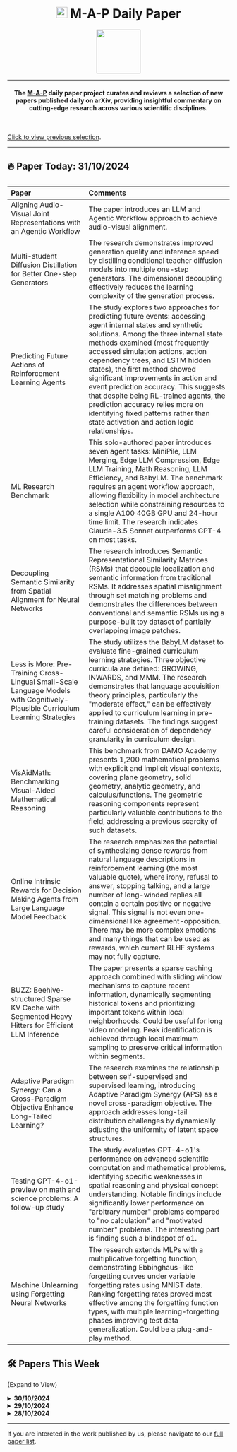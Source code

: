 <link rel="shortcut icon" type="image/x-icon" href="favicon.ico">
<h1 align="center"><img src="https://cdn-avatars.huggingface.co/v1/production/uploads/63839e9962badff4326cf360/k4Q7R4XLDMp_1VF4C6GEd.jpeg" width="25"> M-A-P Daily Paper</h1>
<p align="center">
<a href="https://github.com/DenverCoder1/readme-typing-svg"><img src="https://media.giphy.com/media/Rn26lWjqA0uUU/giphy.gif" width="100"></a>
</p>
<hr/>
<h4 align="center">The <a href=https://m-a-p.ai>M-A-P</a> daily paper project curates and reviews a selection of new papers published daily on arXiv, providing insightful commentary on cutting-edge research across various scientific disciplines.</h4>
<br>

[Click to view previous selection](https://m-a-p.ai/DailyPaper/archived_papers.html).

<hr/>

## 🔥 Paper Today: 31/10/2024

<table class="center">

| Paper | Comments |
|:-------------|:-------------|
| Aligning Audio-Visual Joint Representations with an Agentic Workflow | The paper introduces an LLM and Agentic Workflow approach to achieve audio-visual alignment. |
| Multi-student Diffusion Distillation for Better One-step Generators | The research demonstrates improved generation quality and inference speed by distilling conditional teacher diffusion models into multiple one-step generators. The dimensional decoupling effectively reduces the learning complexity of the generation process. |
| Predicting Future Actions of Reinforcement Learning Agents | The study explores two approaches for predicting future events: accessing agent internal states and synthetic solutions. Among the three internal state methods examined (most frequently accessed simulation actions, action dependency trees, and LSTM hidden states), the first method showed significant improvements in action and event prediction accuracy. This suggests that despite being RL-trained agents, the prediction accuracy relies more on identifying fixed patterns rather than state activation and action logic relationships. |
| ML Research Benchmark | This solo-authored paper introduces seven agent tasks: MiniPile, LLM Merging, Edge LLM Compression, Edge LLM Training, Math Reasoning, LLM Efficiency, and BabyLM. The benchmark requires an agent workflow approach, allowing flexibility in model architecture selection while constraining resources to a single A100 40GB GPU and 24-hour time limit. The research indicates Claude-3.5 Sonnet outperforms GPT-4 on most tasks. |
| Decoupling Semantic Similarity from Spatial Alignment for Neural Networks | The research introduces Semantic Representational Similarity Matrices (RSMs) that decouple localization and semantic information from traditional RSMs. It addresses spatial misalignment through set matching problems and demonstrates the differences between conventional and semantic RSMs using a purpose-built toy dataset of partially overlapping image patches. |
| Less is More: Pre-Training Cross-Lingual Small-Scale Language Models with Cognitively-Plausible Curriculum Learning Strategies | The study utilizes the BabyLM dataset to evaluate fine-grained curriculum learning strategies. Three objective curricula are defined: GROWING, INWARDS, and MMM. The research demonstrates that language acquisition theory principles, particularly the "moderate effect," can be effectively applied to curriculum learning in pre-training datasets. The findings suggest careful consideration of dependency granularity in curriculum design. |
| VisAidMath: Benchmarking Visual-Aided Mathematical Reasoning | This benchmark from DAMO Academy presents 1,200 mathematical problems with explicit and implicit visual contexts, covering plane geometry, solid geometry, analytic geometry, and calculus/functions. The geometric reasoning components represent particularly valuable contributions to the field, addressing a previous scarcity of such datasets. |
| Online Intrinsic Rewards for Decision Making Agents from Large Language Model Feedback | The research emphasizes the potential of synthesizing dense rewards from natural language descriptions in reinforcement learning (the most valuable quote), where irony, refusal to answer, stopping talking, and a large number of long-winded replies all contain a certain positive or negative signal. This signal is not even one-dimensional like agreement-opposition. There may be more complex emotions and many things that can be used as rewards, which current RLHF systems may not fully capture. |
| BUZZ: Beehive-structured Sparse KV Cache with Segmented Heavy Hitters for Efficient LLM Inference | The paper presents a sparse caching approach combined with sliding window mechanisms to capture recent information, dynamically segmenting historical tokens and prioritizing important tokens within local neighborhoods. Could be useful for long video modeling. Peak identification is achieved through local maximum sampling to preserve critical information within segments. |
| Adaptive Paradigm Synergy: Can a Cross-Paradigm Objective Enhance Long-Tailed Learning? | The research examines the relationship between self-supervised and supervised learning, introducing Adaptive Paradigm Synergy (APS) as a novel cross-paradigm objective. The approach addresses long-tail distribution challenges by dynamically adjusting the uniformity of latent space structures. |
| Testing GPT-4-o1-preview on math and science problems: A follow-up study | The study evaluates GPT-4-o1's performance on advanced scientific computation and mathematical problems, identifying specific weaknesses in spatial reasoning and physical concept understanding. Notable findings include significantly lower performance on "arbitrary number" problems compared to "no calculation" and "motivated number" problems. The interesting part is finding such a blindspot of o1. |
| Machine Unlearning using Forgetting Neural Networks | The research extends MLPs with a multiplicative forgetting function, demonstrating Ebbinghaus-like forgetting curves under variable forgetting rates using MNIST data. Ranking forgetting rates proved most effective among the forgetting function types, with multiple learning-forgetting phases improving test data generalization. Could be a plug-and-play method.|

</table>


## 🛠️ Papers This Week 

(Expand to View)

<details>
<summary> <b>30/10/2024</b> </summary>

<table class="center">

| Paper | Comments |
|:-------------|:-------------|
| Decoding Diffusion: A Scalable Framework for Unsupervised Analysis of Latent Space Biases and Representations Using Natural Language Prompts | The study analyzes h-space vectors extracted through U-Net layer outputs to observe evolution during the diffusion process. While the parameter analysis isn't particularly robust, it effectively demonstrates that the model learned gender biases related to occupations. This represents a potential latent pattern rather than a definitive higher-order semantic pattern. Visualization of h-space vectors revealed vector clusters containing fixed entity types such as square plates, soup pots, and sandwiches. However, across different clusters, it suggests that higher-order concepts related to "eating" may not have been well-learned. |
| Deep Optimizer States: Towards Scalable Training of Transformer Models Using Interleaved Offloading | The infrastructure-focused paper presents logical findings, particularly relevant for MoE-type models. Key discoveries include significantly reduced GPU memory utilization during update phases and low PCIe link utilization during backpropagation and updates. The solution involves subdividing optimizer states, implementing interleaved parameter updates offloading on GPUs, overlapping optimizer subgroup movement and execution between GPU and CPU, efficiently placing and moving gradients, and utilizing higher precision PCIe transfers to avoid costly memory allocation. A performance model was developed but not thoroughly examined. A model-side insight regarding MoE relates to its comparison with an extremely wide dense model. In OAI's "Scaling Laws for Neural Language Models", Figure 6 analysis mentions "When we exclude embedding parameters, the performance of models with different depths converge to a single trend. Only models with fewer than 2 layers or with extreme depth-to-width ratios deviate significantly from the trend.". The exact definition of "extreme" remains unclear. Previous observations suggest MoE models achieving similar loss don't match the performance of corresponding wide models, which could be verified using hellaswag. Hyper-Connections technology shows potential for addressing the width-to-depth ratio optimization in MoE models. |
| MMDocBench: Benchmarking Large Vision-Language Models for Fine-Grained Visual Document Understanding | Presents an OCR-free benchmark for evaluating MLLMs' fine-grained visual perception and reasoning capabilities in document understanding. The benchmark covers text recognition, table recognition, text localization, table cell localization, key information extraction, document forgery detection, document QA, chart QA, and infographic QA. |
| A Systematic Assessment of OpenAI o1-Preview for Higher Order Thinking in Education | Compares o1-preview with human performance across various educational thinking paradigms, using common datasets for each paradigm. The conclusions lack sufficient credibility due to potential dataset exposure during training. However, the educational thinking patterns summary provides valuable insights, including: Critical Thinking, System Thinking, Computational Thinking, Design Thinking, Metacognition, Data Literacy, Creative Thinking, Collaborative Thinking, Abstract Reasoning, Spatial Reasoning, Quantitative Reasoning, Logical Reasoning, Analogical Reasoning, and Scientific Reasoning. |
| Offline Reinforcement Learning with OOD State Correction and OOD Action Suppression | Demonstrates the mutual influence between RL and Imitation Learning. LLM pre-training typically develops ICL capabilities, which essentially combines or retrieves stored patterns rather than solving entirely new problems. The paper addresses OOD states in offline RL that can lead to catastrophic failures during online deployment. The proposed solution introduces regularization to map OOD states to their nearest known states, following a similar pattern-matching approach. |
| Fourier Head: Helping Large Language Models Learn Complex Probability Distributions | Introduces the Fourier Head, which uses linear layers to extract Fourier series coefficients, quantizing them into equidistant intervals. The approach evaluates Fourier PDF values at interval center points to return likelihood values as classification distributions. This method appears more mathematically natural than linear layers for modeling CoT/Diffusion-based LLM states, as it inherently models continuous data distributions closer to semantic spaces. |
| Fast and High-Quality Auto-Regressive Speech Synthesis via Speculative Decoding | Applies speculative decoding to speech synthesis, leveraging the hierarchical structure of codebooks in speech and music (encodec/soundstream). |
| Cross-Entropy Is All You Need To Invert the Data Generating Process | The key finding suggests that supervised classification models can be transformed to recover latent variables learned by self-supervised/unsupervised models through linear transformation, referencing the ICA theory, which may provide valuable insights into transfer conditions between self-supervised and supervised learning. |
| Learning and Unlearning of Fabricated Knowledge in Language Models | Initial findings indicate that in CPT learning of new knowledge, facts conflicting with common sense persist longer than ordinary facts or randomly scrambled facts, potentially causing inappropriate triggering effects. |
| MCPDial: A Minecraft Persona-driven Dialogue Dataset | Presents a dataset containing 250 Minecraft NPC character descriptions with corresponding player character descriptions and 49 hand-crafted dialogues. Introduces a novel pipeline for generating character-driven game dialogues based on collected character descriptions and dialogues, demonstrating application within Minecraft. |
| How Does Critical Batch Size Scale in Pre-training? | Introduces the concept of Critical Batch Size (CBS), marking the threshold where increased data parallelism no longer yields significant benefits. Experiments using C4 suggest CBS scales primarily with data size rather than model size. Studies included models up to 1.2B parameters, examining CBS patterns by controlling model and data size variations. The conclusions require further verification considering the data quantity is not big engough. CBS appears to be an optimizable hyperparameter, though its inclusion in usual scaling law iteration fitting may limit additional value. |
| L3Ms -- Lagrange Large Language Models | Formalizes SFT and alignment as a constrained optimization problem, aiming to minimize task perplexity while meeting application-specific minimum requirements. Introduces expectation and uniform constraints, applying minimum rewards to generated prompt-response pairs and probability lower bounds for inequality satisfaction. Mathematically, it discourages fixed patterns while minimizing model impact in prompt-to-response conversion, using Lagrange multipliers for constraint handling. |
| Mind Your Step (by Step): Chain-of-Thought can Reduce Performance on Tasks where Thinking Makes Humans Worse | The conclusions and narrative approach lack robustness. While drawing from cognitive psychology cases where human performance decreases with overthinking, the experiments lack robust control over CoT implementations and their impacts on model performance. The work appears to make claims about cognitive psychology alignment without sufficient investigation of underlying mechanisms connecting model behavior and human cognition. |
| Beyond Interpretability: The Gains of Feature Monosemanticity on Model Robustness | While the experiments could be more robust, the methodology offers insights. Training simple linear classifiers on pre-trained features and evaluating monosemantic feature performance under various noise conditions may provide an efficient way to observe internal model features, dependent on clean monosemantic decomposition. |
| Causal Interventions on Causal Paths: Mapping GPT-2's Reasoning From Syntax to Semantics | Reveals that GPT-2's initial 2-3 layers primarily capture syntactic structure, with attention heads showing high focus on causal delimiters. Identified attention heads with increased causal relationship sensitivity. The methodology of replacing key words in causal sentences to create non-causal versions and observing prediction impacts through layer-wise loss calculation could be valuable for future research. |
| Reducing the Scope of Language Models with Circuit Breakers | Represents a growing trend in parameter-task orthogonality-controlled fine-tuning. The approach identifies and controls minimal relevant parameters while decomposing instruction task requirements, often incorporating orthogonalization definitions. Applicable for implementing selective response rejection or improved format following, showing mechanistic coherence.  |
| Efficient Training of Sparse Autoencoders for Large Language Models via Layer Groups | Presents a layer grouping approach for efficient sparse autoencoder training, significantly reducing training costs while maintaining reconstruction quality and downstream task performance. Results indicate shared common features between adjacent layers in Pythia. The grouping strategy involves clustering layers based on angular similarity before training an SAE for each group, offering a practical approach to efficient SAE training. |

</table>

</details>


<details>
<summary> <b>29/10/2024</b> </summary>

<table class="center">

| Paper | Comments |
|:-------------|:-------------|
| The Geometry of Concepts: Sparse Autoencoder Feature Structure | The study defines three scales in neuroscience—atomic, brain, and galaxy—and analyzes models across these scales. On the atomic scale, it eliminates distracting features, revealing parallel directions in related words, such as Vienna’s alignment with Austria, similar to Bern’s alignment with Switzerland. The brain scale introduces a notable lobe structure, with a prominent emphasis on code and math. At the galaxy scale, the point cloud (each point being a SAE Feature) shows anisotropy, with feature representations concentrated and not isotropic. The study highlights that "the underlying density varies with radius and, for a high-dimensional Gaussian distribution, is strongly concentrated around a relatively thin spherical shell." Additionally, clustering entropy is lower at the intermediate layers. The conclusions at the galaxy level are worth further contemplation. Marked for follow-up. |
| Shopping MMLU: A Massive Multi-Task Online Shopping Benchmark for Large Language Models | This benchmark, designed to evaluate LLMs as shopping assistants, is straightforward and focused. It can serve as a reference for specific downstream tasks, potentially as part of a CPT (Customer-Personalized Task) benchmark. However, it is not recommended as a pretraining reference. |
| Malinowski in the Age of AI: Can large language models create a text game based on an anthropological classic? | A pipeline was developed to explore whether LLMs can independently generate text games based on anthropological classics. Although the book itself is unfamiliar, this study demonstrates a playful approach. Recently, there have been more projects that incorporate LLMs into interactive storytelling, such as Google’s "Unbounded: A Generative Infinite Game of Character Life Simulation." This direction holds appeal as LLMs can significantly enhance engagement and freedom in narrative-based games, like murder mystery and RPG scenarios. Traditional RPG setups often lacked sufficient "Dungeon Master" and other player interactions, leaving an unmet desire for personal adventure within unique story worlds. Compared to companion-type agents, the strength here lies in structured narratives that prevent repetitive dialogues and create engaging, evolving scenarios. |
| What Factors Affect Multi-Modal In-Context Learning? An In-Depth Exploration | This work provides an ablation study on factors affecting multi-modal in-context learning (MM-ICL), particularly noting the impact of modality ordering on model performance. This issue was previously highlighted in the O1 multimodal pretraining proposal. Multimodal pretraining often employs either "paired" or "interleaved" formats for organizing image-text data, with the interleaved format leading to a sequence such as `[Text][Image][Text][Text][Image][Image][Text]`. Consequently, the model is less exposed to patterns involving multiple consecutive images followed by an instruction, as in `[Image][Image][Image][Image][Instruction]`. This potential mismatch in learned attention patterns could affect performance, although the trick was implemented in production without detailed ICP (input conditioning pattern) analysis. Applying ICP methods from textual contexts could be valuable here as well. |
| MusicFlow: Cascaded Flow Matching for Text Guided Music Generation | Meta’s music generation model, MusicFlow, stands out as a relatively clean and straightforward approach to music generation, free from an overly complex layered structure commonly seen in similar models. The model compares MERT and HuBERT embeddings, finding HuBERT to be significantly stronger at the semantic level, thus opting for HuBERT. This choice, although somewhat disappointing, is understandable given HuBERT’s superior performance. Planning to listen to the generated music samples tomorrow. |
| Deep Learning Based Dense Retrieval: A Comparative Study | This paper presents a comparative study of dense retrievers using datasets FiQA, HotpotQA, and Quora, specifically analyzing models like BERT, SimCSE, ANCE, Contriever, and DPR series. The robustness analysis under adversarial attacks appears to lack practical relevance, as the real-world applicability of such attacks remains unclear. ANCE stands out as the most effective across various conditions. Further clarification on the real-life scenarios for these adversarial cases would be valuable. |
| Maintaining Informative Coherence: Migrating Hallucinations in Large Language Models via Absorbing Markov Chains | This paper utilizes absorbing Markov chains to quantify the importance of contextual information and measure information loss at different distances in generation. Although the benchmark results show modest improvements, the motivation addresses a genuine issue. The approach resembles the one in Professor He Junxian's recent work, *Non-myopic Generation of Language Model for Reasoning and Planning*, though this paper does not precisely target the "myopia" concept inherently related to neural text planning (NTP). Upon reflection, myopia in existing NTP and predictive encoding (PE) methods may not fully capture the hierarchical retrieval needed to support "one-to-many" relationships. This study prompts a rethinking on sentence construction as shaped by the loss weighting, where each dependency space angle learned in beam search remains narrow and "short-sighted." A potential evaluative approach for sentence continuity is to measure the probability of direct sequential prediction from sentence beginning to end relative to the search space distribution. By optimizing for an ideal loss based on this probability, and comparing it with the actual loss, biases in multi-task learning may become evident. This could be explored experimentally in the near term. |
| MarDini: Masked Autoregressive Diffusion for Video Generation at Scale | This paper combines masked autoregressive models with diffusion models to achieve scalable video generation, aligning closely with recent implementations and trials in LLM directions. In this setup, the masked autoregressive model component manages the extractable planning signals, potentially corresponding to Chain-of-Thought (CoT) or semantic span information within continuous embeddings. The diffusion model uses the mask-predicted control signals to refine details, reconstructing high-resolution frames. This unified learning objective warrants further scrutiny. The modular organization across video and text generation intuitively relieves the model from needing to pinpoint logical or temporal dependencies within an overwhelming search space. With diffusion models’ noise and denoising mechanisms, this extensive Gaussian distribution search space does not lend itself well to imitation learning, particularly as the semantic meaning of this scale remains somewhat elusive. The *Diffusion of Thought* study similarly relies on explicit CoT as a temporal sequence within a consistency model framework. At present, it appears that the natural reconstruction, congruent with diffusion, should remain within the diffusion process, while planning and high-level sequence structure benefit from autoregressive masking. |
| Uncertainty-Penalized Direct Preference Optimization | This paper introduces an uncertainty penalty to reduce overfitting in Direct Preference Optimization (DPO). By incorporating uncertainty-based regularization, it aims to mitigate the model's tendency to overfit during preference optimization, enhancing the generalization of learned preferences. |
| Understanding Adam Requires Better Rotation Dependent Assumptions | This paper explores Adam optimizer’s sensitivity to rotations in parameter space. The analysis suggests a need for better rotation-dependent assumptions to understand Adam's behavior fully. Requires in-depth reading and analysis; marked for future review. |
| MrT5: Dynamic Token Merging for Efficient Byte-level Language Models | This paper introduces a dynamic token merging mechanism in byte-level language models to accelerate processing without degrading model performance, significantly reducing inference runtime. Recent research has seen numerous approaches to handling different tokens, suggesting that this area has matured. It is recommended to follow up on this work, and there are plans to compile a reference list related to this topic over the weekend. |
| ODRL: A Benchmark for Off-Dynamics Reinforcement Learning | This benchmark evaluates the ability of human-like RL agents to rapidly transfer strategies across structurally similar tasks, and the motivation behind it is considered very sensible. It is posited that the current approach of LLMs moving from NTP to SFT and then RLHF is essentially due to the infeasibility of directly scaling RL in the current language space size. There are insufficient signals, and the foundational models may not be robust enough, necessitating the use of imitation learning for cold starts. From an optimization perspective, the initial phase of NTP to SFT focuses on how to effectively imitate the target, while the latter aims to achieve a better verifier, enhancing robustness and general confidence in modeling the distribution of the positive space in the sampling space. Regarding scaling RL, the short-term focus is on leveraging the world knowledge within LLMs, while long-term research into cross-environment high-level strategy and experience generalization, akin to Google's research on Genie and Cross-Game DT, is deemed highly valuable. This belief is predicated on the understanding that efficiently generalizing highly abstract experiences and strategies learned in few-shot scenarios is instructive for scaling RL. Currently, the challenge lies in retaining highly abstract experience generalization, as there is scant research on pure strategy generalization across different Atari games. Much of the existing academic work on generalization focuses on recognizing highly abstract concepts within single games, rather than reaching the level of strategy generalization, leading to potential overclaims about generalization. It is recommended that more benchmarks like this be developed, without restricting them to robotic applications. |
| SWE-Search: Enhancing Software Agents with Monte Carlo Tree Search and Iterative Refinement | This paper integrates Monte Carlo Tree Search (MCTS) into code agents, resulting in a notable performance increase. However, similar works have emerged recently, and the use of the UCT trick appears somewhat ad-hoc, possibly due to an inability to fully grasp the mathematical intent behind the formulas presented. The results seem largely experimental. Furthermore, the introduction of many uncontrollable factors, particularly in the evaluation phase, where it states that it “uses all relevant context including trajectory information, file context, and executed tests to provide a quantitative value estimation and qualitative explanation in natural language,” feels rather vague. The paper appears to be somewhat supportive of a peer's work. |
| GPT-4o System Card | The paper does not capture many details, noting that the data organization only mentions "Web Data" and "Code and Math," which is an interesting point. In section 3.1, it appears that the red teaming efforts by OAI and Anthropic may be very intense and extreme, extending beyond just safety cases, which could lead to a qualitative change. However, effectively organizing a red team may involve various techniques. There was a tech blog referenced that raises questions about its credibility, available here: [The Information Article](https://www.theinformation.com/articles/the-startup-fueling-openai-and-anthropics-coding-race?rc=pbvtni). A minor detail in the evaluation section states, “We used Voice Engine to convert text inputs to audio, feed it to the GPT-4o, and score the outputs by the model. We always score only the textual content of the model output, except in cases where the audio needs to be evaluated directly, such as in evaluations for voice cloning.” The expression in section 5.3 seems to imply that their red teamers are also responsible for exploring broader potential scenarios for their models. Other sections feel somewhat vague, and further analysis may be warranted. |
| HoPE: A Novel Positional Encoding Without Long-Term Decay for Enhanced Context Awareness and Extrapolation | Proposed by Xiaomi, this paper introduces a new positional encoding method. It suggests that the attention pattern exhibits a U-shaped curve and analyzes specific components of RoPE, termed "activation components," which significantly impact the attention learned during the early training phases. The authors argue that low-frequency components are ineffective for representing positional information, advocating for a method that only utilizes high-frequency components. The actual effectiveness of this approach remains to be verified. Further exploration is planned for tomorrow, and a forward is sent to @单勇, as the intuitive mathematical implications of the "activation components" definition are not fully grasped yet. |
| LLMs Can Evolve Continually on Modality for X-Modal Reasoning | This paper presents Huawei's Any2Any model, which integrates single-modality adapters in parallel during the pre-training of a Q-Former. This approach is designed to effectively adapt to new modalities while allowing the adapters to be frozen post-training. The benchmark they established for evaluating continual learning in multimodal settings appears meaningful. Their main selling point is the claim that adding an audio modality to a text-image model can be done without retraining the existing text-image components. While this claim has practical implications, the proposed solution comes across as somewhat convoluted. |
| AutoBench-V: Can Large Vision-Language Models Benchmark Themselves? | This paper explores the concept of having multi-modal large language models (MLLMs) autonomously design evaluation hierarchies and generate questions based on user-defined assessment goals to benchmark other MLLMs. This approach facilitates the creation of a more user-centric Visual Question Answering (VQA) benchmark, which is a valuable perspective given the current scarcity of high-quality MLLM benchmarks. |
| LARP: Tokenizing Videos with a Learned Autoregressive Generative Prior | This paper proposes using an autoregressive generative prior model to act as a video tokenizer, aiming to remove redundant information from video data. The core intuition suggests that if a suitable function \( f \) representing the learned consistency model can be identified and combined with keyframes, it could serve as an effective tokenizer for multi-modal large language models (MLLMs). Theoretically, for individual images (or multi-image contexts), this function \( f \) represents reconstruction, while for video, the objective is to capture a form of semantic consistency that is learned across frames. This exploration could lead to innovative approaches in video processing using diffusion models, although further refinement of this idea is needed. |
| AutoKaggle: A Multi-Agent Framework for Autonomous Data Science Competitions | This framework is specifically designed for tabular Kaggle competitions and involves a detailed multi-agent workflow. The process consists of five main steps: understanding the data and planning, cleaning the data, employing a retrieval-augmented generation (RAG) approach to plan specific libraries for each step, feature engineering, and modeling. The framework allows for flexibility and control by specifying external libraries for feature engineering and model fitting, enabling the integration of new libraries. The authors chose a smaller scenario, coinciding with MLE-Bench, which showcases their worldview on the practical application of multi-agent systems. By focusing on a domain-specific approach, they aim to reflect a realistic workflow while maintaining extensibility, ensuring that unnecessary tasks are decoupled from the model's responsibilities. This allows for clean models to make decisions and handle redundant work without overburdening them with inappropriate tasks. Notably, their framework has shown better submission rates and results in tabular settings compared to AIDE, though it may be overly detailed for some contexts. Using a more streamlined model, like o1-mini, resulted in excess noise from unnecessary context, impacting performance. This indicates that o1 has indeed learned a valuable lesson about agent functionalities. Interestingly, AIDE's approach seems simpler, raising questions about its underlying assumptions regarding model strength. |
| Diff-Instruct`*`: Towards Human-Preferred One-step Text-to-image Generative Models | This paper discusses a diffusion model for text-to-image generation developed by Xiaohongshu. It appears to focus on enhancing human preference in the generative process, likely proposing improvements over existing models to align better with user expectations and aesthetic qualities. It will be interesting to delve into their methodology and findings to understand how they achieve this goal and what differentiates their approach from other models in the field. I'll mark this for further review. |
| Cooperative Strategic Planning Enhances Reasoning Capabilities in Large Language Models | This paper explores enhancing reasoning capabilities in LLMs through cooperative strategic planning by breaking down reasoning patterns. The approach aligns well with our work on the Comparative Study on O1. The identified reasoning types—Deductive, Inductive, Abductive, Analogical Reasoning, and Contradiction—along with strategies such as Decomposition, Enumeration, Elimination, and Reflection, provide a comprehensive framework for analyzing reasoning processes in LLMs. It would be beneficial to examine how these strategies are operationalized in their experiments and whether they lead to significant improvements in reasoning performance. I'll keep this in mind for further investigation. |

</table>

</details>

<details>
<summary> <b>28/10/2024</b> </summary>

<table class="center">

| Paper | Comments |
|:-------------|:-------------|
| Bongard in Wonderland: Visual Puzzles that Still Make AI Go Mad? | The paper presents a concise yet sophisticated Visual Language Model (VLM) test set. While Bongard problems fundamentally focus on identifying graphical classification criteria, their rule patterns primarily rely on image-based pattern recognition features. These features, while not overtly complex, present meaningful challenges even for human subjects. A distinctive characteristic emerges from its relatively modest visual information density: this property circumvents typical vision encoder limitations, enabling effective evaluation of the encoder's global conceptual understanding capabilities. This aligns particularly well with the general optimization objectives of CLIP-like encoders, making the benchmark particularly valuable for assessing vision encoder training quality. |
| ReasonAgain: Using Extractable Symbolic Programs to Evaluate Mathematical Reasoning | The paper presents an intuitive and well-structured approach: extracting fixed static reasoning templates from mathematical problems to evaluate model robustness. Rather than optimizing for specific benchmarks like GSM8k or MATH, the methodology generates additional effective samples through template utilization, representing a more systematic approach. A recent proposal suggests extending this methodology to data augmentation, particularly relevant for competitive programming problems (e.g., LeetCode). Given the finite set of problem templates (e.g., knapsack, greedy algorithms, dynamic programming), the approach becomes viable when four conditions are met: 1. Establishment of root templates; 2. Robust template expansion capability for incorporating new elements. 3. Stable prompt transformation mechanisms for template-to-problem conversion. 4. Fixed brute-force algorithms for template-based solution generation. This framework enables generation of apparently out-of-distribution problems while maintaining consistent solution methodologies. The approach appears particularly promising for competitive programming training data generation. Mathematical problems, especially high-school examination problems, present even more straightforward opportunities for template extraction and application. |
| PDL: A Declarative Prompt Programming Language | The research presents a programmable abstraction language for LLM-to-Agent transformation, comparable to frameworks like Coze and Difny. The implementation demonstrates practical utility with well-designed abstractions. |
| Offline-to-Online Multi-Agent Reinforcement Learning | The research provides additional validation for the extrapolation of single-agent offline reinforcement learning methodologies to multi-agent online reinforcement learning scenarios. The successful transfer of single-agent offline RL effectiveness to multi-agent online environments suggests numerous potential applications in the agent domain. A particularly promising direction involves verification processes, where polarization in individual agent functionality and feedback mechanisms demonstrates improvements in overall multi-agent collaborative efficiency. While the current implementation remains preliminary, it represents a promising direction for future research development. |
| EDGE: Enhanced Grounded GUI Understanding | The research presents a scalable pipeline and generalized data synthesis framework capable of automatically generating large-scale, multi-granularity training data from web pages for GUI Agent training. The key insight lies in the extraction of both explicit textual content and latent elements from web data. The study demonstrates the continued value of Common Crawl as a comprehensive data source. |
| Counting Ability of Large Language Models and Tokenization | This theoretical paper presents three key findings: 1. In theory, RNNs and LSTMs can execute dynamic counting through maintenance of independent counters, while Transformers are constrained to TC0 complexity level. 2. Chain of Thought (CoT) reasoning combined with ideal assumptions enables complete counting capabilities. 3. The combination of imperfect tokenization with CoT performs below theoretical CoT limits, though it appears questionable whether tokenization represents the primary bottleneck in achieving CoT's theoretical maximum performance. |
| CloserMusicDB: A Modern Multipurpose Dataset of High Quality Music | The research presents a potentially valuable cold-start dataset featuring diverse music label annotations. |
| Brain-like Functional Organization within Large Language Models | While the paper presents speculative conclusions and methodology requiring further validation, it introduces an intriguing research approach: extracting patterns from LLMs as fixed regressor feature initializations for brain activity prediction. The study demonstrates coupling between these features and specific functional brain networks using a designated dataset. Despite the limited dataset scope, the methodological framework appears theoretically sound. The approach potentially enables identification of functional brain networks not represented in current LLMs, suggesting opportunities for targeted model enhancement. |
| Scaling Law with Learning Rate Annealing | The research incorporates annealing effects into Scaling Law modeling. Initial examination of the formulation suggests potential theoretical limitations, particularly regarding the lack of comprehensive analysis of annealing's impact on loss functions. This inadequate theoretical foundation may indicate incomplete consideration of these effects in the mathematical modeling. |
| Stick-breaking Attention | The research, authored by Yikang Shen, presents a theoretically elegant approach: implementing attention through a stick-breaking process where, for each token in a sequence, the model determines the proportion of remaining attention (the 'stick') to allocate, continuing until complete allocation is achieved. This methodology demonstrates two significant advantages over the conventional softmax+RoPE approach: 1. The theoretical framework enables learning of hierarchical paragraph information, avoiding the unnatural point-to-multipoint relationships inherent in RoPE. 2. The sequential allocation mechanism introduces an ingeniously designed ordering constraint. 3. The mathematical formulation warrants further analysis. |
| VideoWebArena: Evaluating Long Context Multimodal Agents with Video Understanding Web Tasks | The research presents a benchmark for evaluating video comprehension capabilities of long-context multimodal agents. |
| MMAU: A Massive Multi-Task Audio Understanding and Reasoning Benchmark | The research introduces a novel benchmark for multimodal audio understanding and reasoning capabilities. This benchmark merits attention from researchers working on foundation models and general audio architectures, as it comprehensively covers speech, sound effects, and music domains. Notable terminological distinction is made between 'Audio' for general audio content and 'Sound' for sound effects, providing useful nomenclature standardization. |
| No Free Lunch: Fundamental Limits of Learning Non-Hallucinating Generative Models | - |
| Can Stories Help LLMs Reason? Curating Information Space Through Narrative | The research investigates narrative-based Chain of Thought approaches to enhance LLM problem-solving capabilities, representing another exploratory implementation of CoT methodology. |
| Not All Heads Matter: A Head-Level KV Cache Compression Method with Integrated Retrieval and Reasoning | The study presents a KV-Cache optimization methodology utilizing importance score computation and pre-allocation mechanisms. Initial review does not reveal significant novel insights. Further detailed analysis of the specific implementation is warranted. |
| Applying sparse autoencoders to unlearn knowledge in language models | The research demonstrates that unlearning can be achieved through single Sparse Autoencoder (SAE) features. Key findings indicate that while zero activation of features proves ineffective, negative scaling is necessary for unlearning. However, this negative scaling approach introduces comparable or increased side effects in unrelated multiple-choice tasks. While the methodology lacks robustness, potentially due to suboptimal feature processing, the intuition behind the approach merits consideration. |
| Flow Generator Matching | - |
| BitPipe: Bidirectional Interleaved Pipeline Parallelism for Accelerating Large Models Training | The research demonstrates that unlearning can be achieved through single Sparse Autoencoder (SAE) features. Key findings indicate that while zero activation of features proves ineffective, negative scaling is necessary for unlearning. However, this negative scaling approach introduces comparable or increased side effects in unrelated multiple-choice tasks. While the methodology lacks robustness, potentially due to suboptimal feature processing, the intuition behind the approach merits consideration. |

</table>

</details>



<hr/>

If you are intereted in the work published by us, please navigate to our [full paper list](https://huggingface.co/collections/m-a-p/m-a-p-full-paper-list-65e070a694c7b01c5547fbff).
